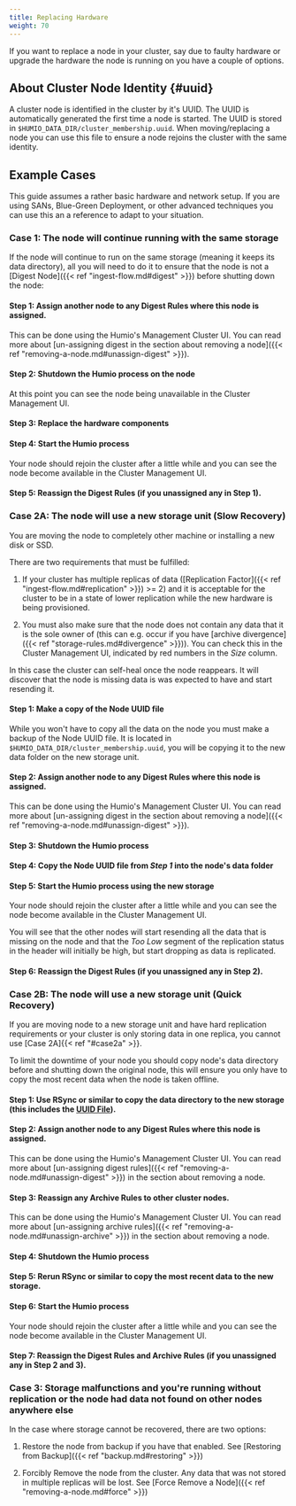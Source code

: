 ```yaml
---
title: Replacing Hardware
weight: 70
---
```


If you want to replace a node in your cluster, say due to faulty hardware or
upgrade the hardware the node is running on you have a couple of options.

## About Cluster Node Identity {#uuid}

A cluster node is identified in the cluster by it's UUID. The UUID is
automatically generated the first time a node is started. The UUID is stored
in `$HUMIO_DATA_DIR/cluster_membership.uuid`. When moving/replacing a node you
can use this file to ensure a node rejoins the cluster with the same identity.

## Example Cases

This guide assumes a rather basic hardware and network setup. If you are using
SANs, Blue-Green Deployment, or other advanced techniques you can use this an
a reference to adapt to your situation.

### __Case 1__: The node will continue running with the same storage

<!-- TODO: Change for HA on Digest -->

If the node will continue to run on the same storage (meaning it keeps its data directory),
all you will need to do it to ensure that the node is not a [Digest Node]({{< ref "ingest-flow.md#digest" >}})
before shutting down the node:

#### __Step 1__: Assign another node to any Digest Rules where this node is assigned.

This can be done using the Humio's Management Cluster UI. You can read more about
[un-assigning digest in the section about removing a node]({{< ref "removing-a-node.md#unassign-digest" >}}).

#### __Step 2__: Shutdown the Humio process on the node

At this point you can see the node being unavailable in the Cluster Management UI.

#### __Step 3__: Replace the hardware components

#### __Step 4__: Start the Humio process

Your node should rejoin the cluster after a little while and you can see the node
become available in the Cluster Management UI.

#### __Step 5__: Reassign the Digest Rules (if you unassigned any in Step 1).



### __Case 2A__: The node will use a new storage unit (Slow Recovery)

You are moving the node to completely other machine or installing a new disk or SSD.

There are two requirements that must be fulfilled:

1. If your cluster has multiple replicas of data ([Replication Factor]({{< ref "ingest-flow.md#replication" >}}) >= 2)
and it is acceptable for the cluster to be in a state of lower replication
while the new hardware is being provisioned.

1. You must also make sure that the node does not contain any data that it is the sole
owner of (this can e.g. occur if you have [archive divergence]({{< ref "storage-rules.md#divergence" >}})).
You can check this in the Cluster Management UI, indicated by red numbers in the _Size_ column.

In this case the cluster can self-heal once the node reappears. It will discover
that the node is missing data is was expected to have and start resending it.

#### __Step 1__: Make a copy of the Node UUID file

While you won't have to copy all the data on the node you must make a backup of the Node UUID file.
It is located in `$HUMIO_DATA_DIR/cluster_membership.uuid`, you will be copying it to the new data folder
on the new storage unit.

#### __Step 2__: Assign another node to any Digest Rules where this node is assigned.

This can be done using the Humio's Management Cluster UI. You can read more about
[un-assigning digest in the section about removing a node]({{< ref "removing-a-node.md#unassign-digest" >}}).

#### __Step 3__: Shutdown the Humio process

#### __Step 4__: Copy the Node UUID file from _Step 1_ into the node's data folder

#### __Step 5__: Start the Humio process using the new storage

Your node should rejoin the cluster after a little while and you can see the node
become available in the Cluster Management UI.

You will see that the other nodes will start resending all the data that is missing
on the node and that the _Too Low_ segment of the replication status in the header
will initially be high, but start dropping as data is replicated.

#### __Step 6__: Reassign the Digest Rules (if you unassigned any in Step 2).


### __Case 2B__: The node will use a new storage unit (Quick Recovery)

If you are moving node to a new storage unit and have hard replication requirements
or your cluster is only storing data in one replica, you cannot use [Case 2A]{{< ref "#case2a" >}}.

To limit the downtime of your node you should copy node's data directory before and
shutting down the original node, this will ensure you only have to copy the most recent
data when the node is taken offline.

#### __Step 1__: Use RSync or similar to copy the data directory to the new storage (this includes the [UUID File](#uuid)).

#### __Step 2__: Assign another node to any Digest Rules where this node is assigned.

This can be done using the Humio's Management Cluster UI. You can read more about
[un-assigning digest rules]({{< ref "removing-a-node.md#unassign-digest" >}})  in the section about removing a node.

#### __Step 3__: Reassign any Archive Rules to other cluster nodes.

This can be done using the Humio's Management Cluster UI. You can read more about
[un-assigning archive rules]({{< ref "removing-a-node.md#unassign-archive" >}}) in the section about removing a node.

#### __Step 4__: Shutdown the Humio process

#### __Step 5__: Rerun RSync or similar to copy the most recent data to the new storage.

#### __Step 6__: Start the Humio process

Your node should rejoin the cluster after a little while and you can see the node
become available in the Cluster Management UI.

#### __Step 7__: Reassign the Digest Rules and Archive Rules (if you unassigned any in Step 2 and 3).


### __Case 3__: Storage malfunctions and you're running without replication or the node had data not found on other nodes anywhere else

In the case where storage cannot be recovered, there are two options:

1. Restore the node from backup if you have that enabled. See [Restoring from Backup]({{< ref "backup.md#restoring" >}})

2. Forcibly Remove the node from the cluster. Any data that was not stored in multiple
   replicas will be lost. See [Force Remove a Node]({{< ref "removing-a-node.md#force" >}})
